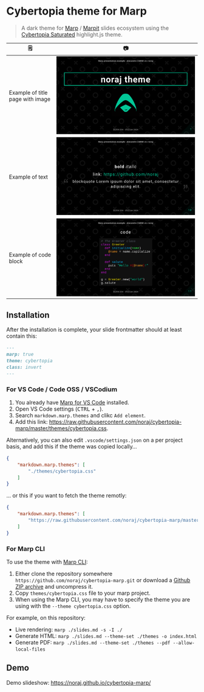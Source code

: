 # Cybertopia theme for Marp

> A dark theme for [Marp](https://marp.app/) / [Marpit](https://marpit.marp.app/) slides ecosystem using the [Cybertopia Saturated](https://github.com/noraj/cybertopia-highlightjs) highlight.js theme.

🗒️|📷
---|---
Example of title page with image|![](assets/demo1.png)
Example of text|![](assets/demo2.png)
Example of code block|![](assets/demo3.png)

## Installation

After the installation is complete, your slide frontmatter should at least contain this:

```md
---
marp: true
theme: cybertopia
class: invert
---
```

### For VS Code / Code OSS / VSCodium

1. You already have [Marp for VS Code](https://github.com/marp-team/marp-vscode) installed.
2. Open VS Code settings (<kbd>CTRL</kbd> + <kbd>,</kbd>).
3. Search `markdown.marp.themes` and clikc `Add element`.
4. Add this link: https://raw.githubusercontent.com/noraj/cybertopia-marp/master/themes/cybertopia.css.

Alternatively, you can also edit `.vscode/settings.json` on a per project basis, and add this if the theme was copied locally…

```json
{
    "markdown.marp.themes": [
        "./themes/cybertopia.css"
    ]
}
```

… or this if you want to fetch the theme remotly:

```json
{
    "markdown.marp.themes": [
        "https://raw.githubusercontent.com/noraj/cybertopia-marp/master/themes/cybertopia.css"
    ]
}
```

### For Marp CLI

To use the theme with [Marp CLI](https://github.com/marp-team/marp-cli):

1. Either clone the repository somewhere `https://github.com/noraj/cybertopia-marp.git` or download a [Github ZIP archive](https://github.com/noraj/cybertopia-marp/archive/master.zip) and uncompress it.
2. Copy `themes/cybertopia.css` file to your marp project.
3. When using the Marp CLI, you may have to specify the theme you are using with the `--theme cybertopia.css` option.

For example, on this repository:

- Live rendering: `marp ./slides.md -s -I ./`
- Generate HTML: `marp ./slides.md --theme-set ./themes -o index.html`
- Generate PDF: `marp ./slides.md --theme-set ./themes --pdf --allow-local-files`

## Demo

Demo slideshow: https://noraj.github.io/cybertopia-marp/